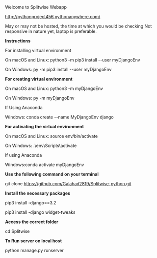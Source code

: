 Welcome to Splitwise Webapp

http://pythonproject456.pythonanywhere.com/

May or may not be hosted, the time at which you would be checking
Not responsive in nature yet, laptop is preferable.


**Instructions**

For installing virtual environment

On macOS and Linux: python3 -m pip3 install --user myDjangoEnv

On Windows: py -m pip3 install --user myDjangoEnv

**For creating virtual environment**

On macOS and Linux: python3 -m myDjangoEnv

On Windows: py -m myDjangoEnv

If Using Anaconda

Windows: conda create --name MyDjangoEnv django

**For activating the virtual environment**

On macOS and Linux: source env/bin/activate

On Windows: .\env\Scripts\activate

If using Anaconda

Windows:conda activate myDjangoEnv

**Use the following command on your terminal**

git clone https://github.com/Galahad2819/Splitwise-python.git

**Install the necessary packages**

pip3 install -django==3.2

pip3 install -django widget-tweaks

**Access the correct folder**

cd Splitwise


**To Run server on local host**

python manage.py runserver
